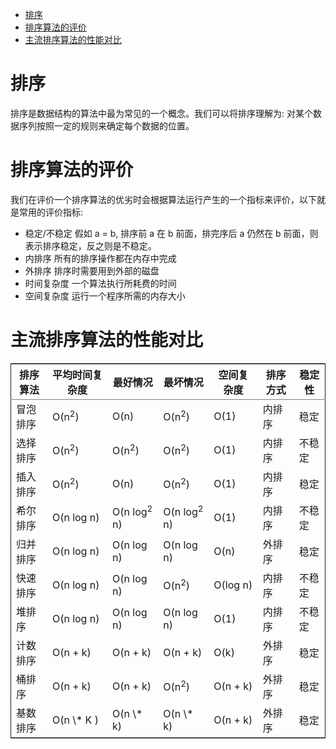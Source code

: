 - [排序](#sec-1)
- [排序算法的评价](#sec-2)
- [主流排序算法的性能对比](#sec-3)


# 排序<a id="orgheadline1"></a>

排序是数据结构的算法中最为常见的一个概念。我们可以将排序理解为: 对某个数据序列按照一定的规则来确定每个数据的位置。

# 排序算法的评价<a id="orgheadline2"></a>

我们在评价一个排序算法的优劣时会根据算法运行产生的一个指标来评价，以下就是常用的评价指标:

-   稳定/不稳定 假如  a = b, 排序前 a 在 b 前面，排完序后 a 仍然在 b 前面，则表示排序稳定，反之则是不稳定。
-   内排序 所有的排序操作都在内存中完成
-   外排序 排序时需要用到外部的磁盘
-   时间复杂度 一个算法执行所耗费的时间
-   空间复杂度 运行一个程序所需的内存大小

# 主流排序算法的性能对比<a id="orgheadline3"></a>

<table border="2" cellspacing="0" cellpadding="6" rules="groups" frame="hsides">


<colgroup>
<col  class="org-left" />

<col  class="org-left" />

<col  class="org-left" />

<col  class="org-left" />

<col  class="org-left" />

<col  class="org-left" />

<col  class="org-left" />
</colgroup>
<thead>
<tr>
<th scope="col" class="org-left">排序算法</th>
<th scope="col" class="org-left">平均时间复杂度</th>
<th scope="col" class="org-left">最好情况</th>
<th scope="col" class="org-left">最坏情况</th>
<th scope="col" class="org-left">空间复杂度</th>
<th scope="col" class="org-left">排序方式</th>
<th scope="col" class="org-left">稳定性</th>
</tr>
</thead>

<tbody>
<tr>
<td class="org-left">冒泡排序</td>
<td class="org-left">O(n<sup>2</sup>)</td>
<td class="org-left">O(n)</td>
<td class="org-left">O(n<sup>2</sup>)</td>
<td class="org-left">O(1)</td>
<td class="org-left">内排序</td>
<td class="org-left">稳定</td>
</tr>


<tr>
<td class="org-left">选择排序</td>
<td class="org-left">O(n<sup>2</sup>)</td>
<td class="org-left">O(n<sup>2</sup>)</td>
<td class="org-left">O(n<sup>2</sup>)</td>
<td class="org-left">O(1)</td>
<td class="org-left">内排序</td>
<td class="org-left">不稳定</td>
</tr>


<tr>
<td class="org-left">插入排序</td>
<td class="org-left">O(n<sup>2</sup>)</td>
<td class="org-left">O(n)</td>
<td class="org-left">O(n<sup>2</sup>)</td>
<td class="org-left">O(1)</td>
<td class="org-left">内排序</td>
<td class="org-left">稳定</td>
</tr>


<tr>
<td class="org-left">希尔排序</td>
<td class="org-left">O(n log n)</td>
<td class="org-left">O(n log<sup>2</sup> n)</td>
<td class="org-left">O(n log<sup>2</sup> n)</td>
<td class="org-left">O(1)</td>
<td class="org-left">内排序</td>
<td class="org-left">不稳定</td>
</tr>


<tr>
<td class="org-left">归并排序</td>
<td class="org-left">O(n log n)</td>
<td class="org-left">O(n log n)</td>
<td class="org-left">O(n log n)</td>
<td class="org-left">O(n)</td>
<td class="org-left">外排序</td>
<td class="org-left">稳定</td>
</tr>


<tr>
<td class="org-left">快速排序</td>
<td class="org-left">O(n log n)</td>
<td class="org-left">O(n log n)</td>
<td class="org-left">O(n<sup>2</sup>)</td>
<td class="org-left">O(log n)</td>
<td class="org-left">内排序</td>
<td class="org-left">不稳定</td>
</tr>


<tr>
<td class="org-left">堆排序</td>
<td class="org-left">O(n log n)</td>
<td class="org-left">O(n log n)</td>
<td class="org-left">O(n log n)</td>
<td class="org-left">O(1)</td>
<td class="org-left">内排序</td>
<td class="org-left">不稳定</td>
</tr>


<tr>
<td class="org-left">计数排序</td>
<td class="org-left">O(n + k)</td>
<td class="org-left">O(n + k)</td>
<td class="org-left">O(n + k)</td>
<td class="org-left">O(k)</td>
<td class="org-left">外排序</td>
<td class="org-left">稳定</td>
</tr>


<tr>
<td class="org-left">桶排序</td>
<td class="org-left">O(n + k)</td>
<td class="org-left">O(n + k)</td>
<td class="org-left">O(n<sup>2</sup>)</td>
<td class="org-left">O(n + k)</td>
<td class="org-left">外排序</td>
<td class="org-left">稳定</td>
</tr>


<tr>
<td class="org-left">基数排序</td>
<td class="org-left">O(n \* K )</td>
<td class="org-left">O(n \* k)</td>
<td class="org-left">O(n \* k)</td>
<td class="org-left">O(n + k)</td>
<td class="org-left">外排序</td>
<td class="org-left">稳定</td>
</tr>
</tbody>
</table>
